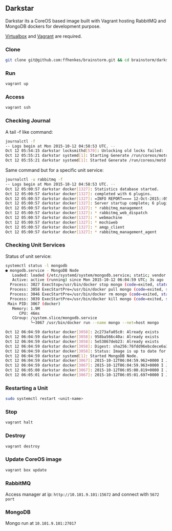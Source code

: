 ## Darkstar 

Darkstar its a CoreOS based image built with Vagrant hosting RabbitMQ and MongoDB dockers for development purpose.

[Virtualbox](https://www.virtualbox.org/) and [Vagrant](https://www.vagrantup.com/) are required.


### Clone

```bash
git clone git@github.com:ffhenkes/brainstorm.git && cd brainstorm/darkstar
```

### Run

```bash
vagrant up
```

### Access

```bash
vagrant ssh
```

### Checking Journal

A tail -f like command:

```bash
journalctl -f  
-- Logs begin at Mon 2015-10-12 04:58:53 UTC. --
Oct 12 05:54:15 darkstar locksmithd[570]: Unlocking old locks failed: [etcd.service etcd2.service] are inactive. Retrying in 5m0s.
Oct 12 05:55:21 darkstar systemd[1]: Starting Generate /run/coreos/motd...
Oct 12 05:55:21 darkstar systemd[1]: Started Generate /run/coreos/motd.
```

Same command but for a specific unit service:

```bash
journalctl -u rabbitmq -f
-- Logs begin at Mon 2015-10-12 04:58:53 UTC. --
Oct 12 05:00:57 darkstar docker[1327]: Statistics database started.
Oct 12 05:00:57 darkstar docker[1327]: completed with 6 plugins.
Oct 12 05:00:57 darkstar docker[1327]: =INFO REPORT==== 12-Oct-2015::05:00:57 ===
Oct 12 05:00:57 darkstar docker[1327]: Server startup complete; 6 plugins started.
Oct 12 05:00:57 darkstar docker[1327]: * rabbitmq_management
Oct 12 05:00:57 darkstar docker[1327]: * rabbitmq_web_dispatch
Oct 12 05:00:57 darkstar docker[1327]: * webmachine
Oct 12 05:00:57 darkstar docker[1327]: * mochiweb
Oct 12 05:00:57 darkstar docker[1327]: * amqp_client
Oct 12 05:00:57 darkstar docker[1327]: * rabbitmq_management_agent
```

### Checking Unit Services

Status of unit service:

```bash
systemctl status -l mongodb
● mongodb.service - MongoDB Node
   Loaded: loaded (/etc/systemd/system/mongodb.service; static; vendor preset: disabled)
   Active: active (running) since Mon 2015-10-12 06:04:59 UTC; 3s ago
  Process: 3027 ExecStop=/usr/bin/docker stop mongo (code=exited, status=0/SUCCESS)
  Process: 3058 ExecStartPre=/usr/bin/docker pull mongo (code=exited, status=0/SUCCESS)
  Process: 3046 ExecStartPre=/usr/bin/docker rm mongo (code=exited, status=0/SUCCESS)
  Process: 3039 ExecStartPre=/usr/bin/docker kill mongo (code=exited, status=0/SUCCESS)
 Main PID: 3067 (docker)
   Memory: 1.9M
      CPU: 46ms
   CGroup: /system.slice/mongodb.service
           └─3067 /usr/bin/docker run --name mongo --net=host mongo

Oct 12 06:04:59 darkstar docker[3058]: 2c273afa05c0: Already exists
Oct 12 06:04:59 darkstar docker[3058]: 958ba566c40a: Already exists
Oct 12 06:04:59 darkstar docker[3058]: 5e53867deb23: Already exists
Oct 12 06:04:59 darkstar docker[3058]: Digest: sha256:76fdd96ebcdece6a38b4caffc6e2fabf4e1934e944c792269b497f3edfeaa376
Oct 12 06:04:59 darkstar docker[3058]: Status: Image is up to date for mongo:latest
Oct 12 06:04:59 darkstar systemd[1]: Started MongoDB Node.
Oct 12 06:04:59 darkstar docker[3067]: 2015-10-12T06:04:59.962+0000 I JOURNAL  [initandlisten] journal dir=/data/db/journal
Oct 12 06:04:59 darkstar docker[3067]: 2015-10-12T06:04:59.963+0000 I JOURNAL  [initandlisten] recover : no journal files present, no recovery needed
Oct 12 06:05:00 darkstar docker[3067]: 2015-10-12T06:05:00.819+0000 I JOURNAL  [initandlisten] preallocateIsFaster=true 15.8
Oct 12 06:05:01 darkstar docker[3067]: 2015-10-12T06:05:01.697+0000 I JOURNAL  [initandlisten] preallocateIsFaster=true 16.44
``` 

### Restarting a Unit

```bash
sudo systemctl restart <unit-name>
```

### Stop

```bash
vagrant halt
```

### Destroy

```bash
vagrant destroy
```

### Update CoreOS image

```bash
vagrant box update
```

### RabbitMQ

Access manager at ip: `http://10.101.9.101:15672` and connect with `5672 port`

### MongoDB

Mongo run at `10.101.9.101:27017`
